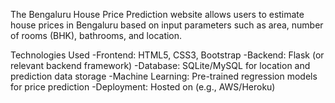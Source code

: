 The Bengaluru House Price Prediction website allows users to estimate house prices in Bengaluru based on input parameters such as area, number of rooms (BHK), bathrooms, and location.

Technologies Used
 -Frontend: HTML5, CSS3, Bootstrap
 -Backend: Flask (or relevant backend framework)
 -Database: SQLite/MySQL for location and prediction data storage
 -Machine Learning: Pre-trained regression models for price prediction
 -Deployment: Hosted on (e.g., AWS/Heroku)
